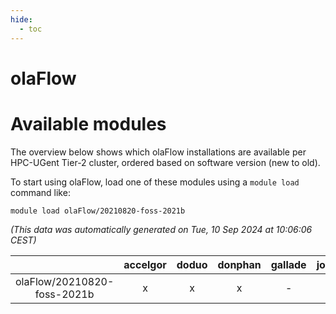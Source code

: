 ```yaml
---
hide:
  - toc
---
```


olaFlow
=======

# Available modules


The overview below shows which olaFlow installations are available per HPC-UGent Tier-2 cluster, ordered based on software version (new to old).

To start using olaFlow, load one of these modules using a `module load` command like:

```shell
module load olaFlow/20210820-foss-2021b
```

*(This data was automatically generated on Tue, 10 Sep 2024 at 10:06:06 CEST)*  

| |accelgor|doduo|donphan|gallade|joltik|shinx|skitty|
| :---: | :---: | :---: | :---: | :---: | :---: | :---: | :---: |
|olaFlow/20210820-foss-2021b|x|x|x|-|x|-|x|
